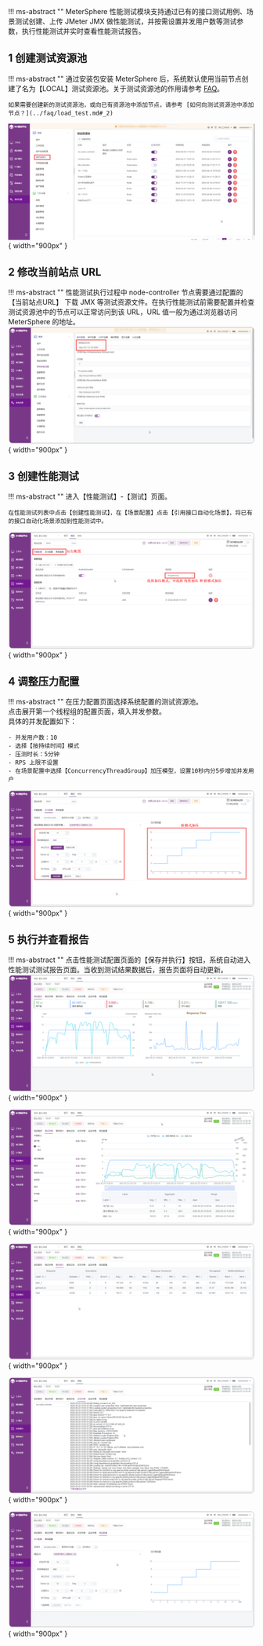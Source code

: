 !!! ms-abstract ""
    MeterSphere 性能测试模块支持通过已有的接口测试用例、场景测试创建、上传 JMeter JMX 做性能测试，并按需设置并发用户数等测试参数，执行性能测试并实时查看性能测试报告。

## 1 创建测试资源池
!!! ms-abstract ""
    通过安装包安装 MeterSphere 后，系统默认使用当前节点创建了名为【LOCAL】测试资源池。关于测试资源池的作用请参考 [FAQ](../faq/load_test.md#_1)。

    如果需要创建新的测试资源池，或向已有资源池中添加节点，请参考 [如何向测试资源池中添加节点？](../faq/load_test.md#_2)
![!测试资源池](../img/quick_start/performance/测试资源池.png){ width="900px" }

## 2 修改当前站点 URL
!!! ms-abstract ""
    性能测试执行过程中 node-controller 节点需要通过配置的【当前站点URL】 下载 JMX 等测试资源文件。在执行性能测试前需要配置并检查测试资源池中的节点可以正常访问到该 URL，URL 值一般为通过浏览器访问 MeterSphere 的地址。
![!当前站点URL](../img/quick_start/performance/当前站点URL.png){ width="900px" }

## 3 创建性能测试
!!! ms-abstract ""
    进入【性能测试】-【测试】页面。

    在性能测试列表中点击【创建性能测试】，在【场景配置】点击【引用接口自动化场景】，将已有的接口自动化场景添加到性能测试中。
![!创建性能测试](../img/quick_start/performance/创建性能测试.png){ width="900px" }

## 4 调整压力配置
!!! ms-abstract ""
    在压力配置页面选择系统配置的测试资源池。<br>
    点击展开第一个线程组的配置页面，填入并发参数。<br>
    具体的并发配置如下：

    - 并发用户数：10
    - 选择【按持续时间】模式
    - 压测时长：5分钟
    - RPS 上限不设置
    - 在场景配置中选择【ConcurrencyThreadGroup】加压模型，设置10秒内分5步增加并发用户
![!创建性能测试](../img/quick_start/performance/性能_测试配置.png){ width="900px" }

## 5 执行并查看报告
!!! ms-abstract ""
    点击性能测试配置页面的【保存并执行】按钮，系统自动进入性能测试测试报告页面。当收到测试结果数据后，报告页面将自动更新。
![!性能测试报告](../img/quick_start/performance/性能_性能测试报告1.png){ width="900px" }

![!性能测试报告](../img/quick_start/performance/性能_性能测试报告2.png){ width="900px" }

![!性能测试报告](../img/quick_start/performance/性能_性能测试报告3.png){ width="900px" }

![!性能测试报告](../img/quick_start/performance/性能_性能测试报告4.png){ width="900px" }

![!性能测试报告](../img/quick_start/performance/性能_性能测试报告5.png){ width="900px" }


